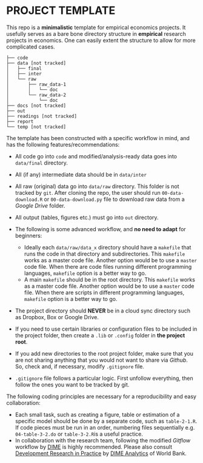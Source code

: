 # PROJECT TEMPLATE

This repo is a **minimalistic** template for empirical economics projects. It usefully serves as a bare bone directory structure in **empirical** research projects in economics. One can easily extent the structure to allow for more complicated cases. 

```
├── code
├── data [not tracked]
│   ├── final
│   ├── inter
│   └── raw
│       ├── raw_data-1
│       │   └── doc
│       └── raw_data-2
│           └── doc
├── docs [not tracked]
├── out
├── readings [not tracked]
├── report
└── temp [not tracked]

```

The template has been constructed with a specific workflow in mind, and has the following features/recommendations:

- All code go into `code` and modified/analysis-ready data goes into `data/final` directory.
- All (if any) intermediate data should be in `data/inter`
- All raw (original) data go into `data/raw` directory. This folder is not tracked by `git`. After cloning the repo, the user should run `00-data-download.R` or `00-data-download.py` file to download raw data from a *Google Drive* folder. 
- All output (tables, figures etc.) must go into `out` directory.
- The following is some advanced workflow, and **no need to adapt** for beginners:

  - Ideally each `data/raw/data_x` directory should have a `makefile` that runs the code in that directory and subdirectories. This `makefile` works as a master code file. Another option would be to use a `master` code file. When there are code files running different programming languages, `makefile` option is a better way to go.
  - A main `makefile` should be in the root directory. This `makefile` works as a master code file. Another option would be to use a `master` code file. When there are scripts in different programming languages, `makefile` option is a better way to go.
  
- The project directory should **NEVER** be in a cloud sync directory such as Dropbox, Box or Google Drive.
- If you need to use certain libraries or configuration files to be included in the project folder, then create a `.lib` or `.config` folder in **the project root**. 
- If you add new directories to the root project folder, make sure that you are not sharing anything that you would not want to share via *Github*. So, check and, if necessary, modify `.gitignore` file.
- `.gitignore` file follows a particular logic. First unfollow everything, then follow the ones you want to be tracked by git.

The following coding principles are necessary for a reproducibility and easy collaboration:

- Each small task, such as creating a figure, table or estimation of a specific model should be done by a separate code, such as `table-2-1.R`. If code pieces must be run in an order, numbering files sequentially e.g. `04-table-3-2.do` or `table-3-2.R`is a useful practice.
- In collaboration with the research team, following the modified *Gitflow* workflow by [DIME](https://cutt.ly/PxfFOmJ) is highly recommended. Please also consult [Development Research in Practice](https://github.com/worldbank/dime-data-handbook/raw/master/mkdocs/docs/bookpdf/development-research-in-practice.pdf) by [DIME Analytics](https://cutt.ly/fxfHs8Z) of World Bank.




